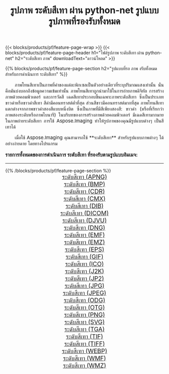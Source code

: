 ﻿---
title: รูปภาพ ระดับสีเทา ผ่าน python-net รูปแบบรูปภาพที่รองรับทั้งหมด 
weight: 3920
url: /th/python-net/grayscale/ 
lang: th
langdirlevel: 2
locales: zh-hans,ja,it,ru,de,es,fr,nl,id,lt,pl,pt,vi,tr,ko,zh-hant,ar,hi,th,sv,cs,uk,he
description: เมื่อใช้ Aspose.Imaging คุณสามารถ ระดับสีเทา ภาพได้อย่างง่ายดายผ่าน python-net
---

{{< blocks/products/pf/feature-page-wrap >}}
{{< blocks/products/pf/feature-page-header h1="ไฟล์รูปภาพ ระดับสีเทา ผ่าน python-net" h2="ระดับสีเทา ภาพ" downloadText="ดาวน์โหลด" >}}


{{% blocks/products/pf/feature-page-section  h2="รูปแบบที่รอ ภาพ งรับทั้งหมดสำหรับการดำเนินการ ระดับสีเทา" %}}
<p align="justify" style="text-indent:2em;font-size:15px;">
ภาพโทนสีเทาเป็นภาพที่ค่าของแต่ละพิกเซลเป็นตัวอย่างเดียวที่ระบุปริมาณแสงเท่านั้น นั่นคือมันบ่งบอกถึงข้อมูลความเข้มเท่านั้น ภาพโทนสีเทาถูกนำมาใช้ในการถ่ายภาพดิจิทัล การสร้างภาพด้วยคอมพิวเตอร์ และการวัดสี เฉดสีเทาประกอบขึ้นเฉพาะภาพระดับสีเทา ซึ่งเป็นประเภทขาวดำหรือขาวดำสีเทา สีดำมีคอนทราสต์ต่ำที่สุด ส่วนสีขาวมีคอนทราสต์มากที่สุด ภาพโทนสีเทาแตกต่างจากภาพขาวดำสองสีแบบหนึ่งบิต ซึ่งเป็นภาพที่มีสีเพียงสองสี: ขาวดำ (หรือที่เรียกว่าภาพสองระดับหรือภาพไบนารี) ในบริบทของการสร้างภาพด้วยคอมพิวเตอร์ มีเฉดสีเทามากมายในภาพถ่ายระดับสีเทา การใช้ Aspose.Imaging ทำให้รูปภาพของคุณมีรูปแบบต่างๆ เป็นสีเทาได้
</p>
<p align="justify" style="text-indent:2em;font-size:15px;">
เมื่อใช้ Aspose.Imaging คุณสามารถใช้ **ระดับสีเทา** สำหรับรูปแบบภาพต่างๆ ได้อย่างง่ายดาย โดยทางโปรแกรม
</p>
<h3 style="margin-top:16px;">
รายการทั้งหมดของการดำเนินการ ระดับสีเทา ที่รองรับตามรูปแบบอิมเมจ:
</h3>
<hr/>
{{% /blocks/products/pf/feature-page-section %}}
<div class="container-fluid productfamilypage bg-gray">
    <div class="convertypes bg-gray agp-content section">
        <div class="container">
		<div class="row other-converters" style="gap: 10px;font-size: 19px;text-align:center;">
		    <div class='col-md-3 other-converter remove-lp remove-rp'><a href="/imaging/th/python-net/grayscale/apng/" style="padding:15px;">ระดับสีเทา (APNG)</a></div><div class='col-md-3 other-converter remove-lp remove-rp'><a href="/imaging/th/python-net/grayscale/bmp/" style="padding:15px;">ระดับสีเทา (BMP)</a></div><div class='col-md-3 other-converter remove-lp remove-rp'><a href="/imaging/th/python-net/grayscale/cdr/" style="padding:15px;">ระดับสีเทา (CDR)</a></div><div class='col-md-3 other-converter remove-lp remove-rp'><a href="/imaging/th/python-net/grayscale/cmx/" style="padding:15px;">ระดับสีเทา (CMX)</a></div><div class='col-md-3 other-converter remove-lp remove-rp'><a href="/imaging/th/python-net/grayscale/dib/" style="padding:15px;">ระดับสีเทา (DIB)</a></div><div class='col-md-3 other-converter remove-lp remove-rp'><a href="/imaging/th/python-net/grayscale/dicom/" style="padding:15px;">ระดับสีเทา (DICOM)</a></div><div class='col-md-3 other-converter remove-lp remove-rp'><a href="/imaging/th/python-net/grayscale/djvu/" style="padding:15px;">ระดับสีเทา (DJVU)</a></div><div class='col-md-3 other-converter remove-lp remove-rp'><a href="/imaging/th/python-net/grayscale/dng/" style="padding:15px;">ระดับสีเทา (DNG)</a></div><div class='col-md-3 other-converter remove-lp remove-rp'><a href="/imaging/th/python-net/grayscale/emf/" style="padding:15px;">ระดับสีเทา (EMF)</a></div><div class='col-md-3 other-converter remove-lp remove-rp'><a href="/imaging/th/python-net/grayscale/emz/" style="padding:15px;">ระดับสีเทา (EMZ)</a></div><div class='col-md-3 other-converter remove-lp remove-rp'><a href="/imaging/th/python-net/grayscale/eps/" style="padding:15px;">ระดับสีเทา (EPS)</a></div><div class='col-md-3 other-converter remove-lp remove-rp'><a href="/imaging/th/python-net/grayscale/gif/" style="padding:15px;">ระดับสีเทา (GIF)</a></div><div class='col-md-3 other-converter remove-lp remove-rp'><a href="/imaging/th/python-net/grayscale/ico/" style="padding:15px;">ระดับสีเทา (ICO)</a></div><div class='col-md-3 other-converter remove-lp remove-rp'><a href="/imaging/th/python-net/grayscale/j2k/" style="padding:15px;">ระดับสีเทา (J2K)</a></div><div class='col-md-3 other-converter remove-lp remove-rp'><a href="/imaging/th/python-net/grayscale/jp2/" style="padding:15px;">ระดับสีเทา (JP2)</a></div><div class='col-md-3 other-converter remove-lp remove-rp'><a href="/imaging/th/python-net/grayscale/jpg/" style="padding:15px;">ระดับสีเทา (JPG)</a></div><div class='col-md-3 other-converter remove-lp remove-rp'><a href="/imaging/th/python-net/grayscale/jpeg/" style="padding:15px;">ระดับสีเทา (JPEG)</a></div><div class='col-md-3 other-converter remove-lp remove-rp'><a href="/imaging/th/python-net/grayscale/odg/" style="padding:15px;">ระดับสีเทา (ODG)</a></div><div class='col-md-3 other-converter remove-lp remove-rp'><a href="/imaging/th/python-net/grayscale/otg/" style="padding:15px;">ระดับสีเทา (OTG)</a></div><div class='col-md-3 other-converter remove-lp remove-rp'><a href="/imaging/th/python-net/grayscale/png/" style="padding:15px;">ระดับสีเทา (PNG)</a></div><div class='col-md-3 other-converter remove-lp remove-rp'><a href="/imaging/th/python-net/grayscale/svg/" style="padding:15px;">ระดับสีเทา (SVG)</a></div><div class='col-md-3 other-converter remove-lp remove-rp'><a href="/imaging/th/python-net/grayscale/tga/" style="padding:15px;">ระดับสีเทา (TGA)</a></div><div class='col-md-3 other-converter remove-lp remove-rp'><a href="/imaging/th/python-net/grayscale/tif/" style="padding:15px;">ระดับสีเทา (TIF)</a></div><div class='col-md-3 other-converter remove-lp remove-rp'><a href="/imaging/th/python-net/grayscale/tiff/" style="padding:15px;">ระดับสีเทา (TIFF)</a></div><div class='col-md-3 other-converter remove-lp remove-rp'><a href="/imaging/th/python-net/grayscale/webp/" style="padding:15px;">ระดับสีเทา (WEBP)</a></div><div class='col-md-3 other-converter remove-lp remove-rp'><a href="/imaging/th/python-net/grayscale/wmf/" style="padding:15px;">ระดับสีเทา (WMF)</a></div><div class='col-md-3 other-converter remove-lp remove-rp'><a href="/imaging/th/python-net/grayscale/wmz/" style="padding:15px;">ระดับสีเทา (WMZ)</a></div>
                </div>
        </div>
    </div>
</div>
<br/>
